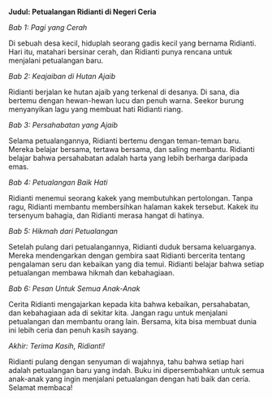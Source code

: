 **Judul: Petualangan Ridianti di Negeri Ceria**

*Bab 1: Pagi yang Cerah*

Di sebuah desa kecil, hiduplah seorang gadis kecil yang bernama Ridianti. Hari itu, matahari bersinar cerah, dan Ridianti punya rencana untuk menjalani petualangan baru.

*Bab 2: Keajaiban di Hutan Ajaib*

Ridianti berjalan ke hutan ajaib yang terkenal di desanya. Di sana, dia bertemu dengan hewan-hewan lucu dan penuh warna. Seekor burung menyanyikan lagu yang membuat hati Ridianti riang.

*Bab 3: Persahabatan yang Ajaib*

Selama petualangannya, Ridianti bertemu dengan teman-teman baru. Mereka belajar bersama, tertawa bersama, dan saling membantu. Ridianti belajar bahwa persahabatan adalah harta yang lebih berharga daripada emas.

*Bab 4: Petualangan Baik Hati*

Ridianti menemui seorang kakek yang membutuhkan pertolongan. Tanpa ragu, Ridianti membantu membersihkan halaman kakek tersebut. Kakek itu tersenyum bahagia, dan Ridianti merasa hangat di hatinya.

*Bab 5: Hikmah dari Petualangan*

Setelah pulang dari petualangannya, Ridianti duduk bersama keluarganya. Mereka mendengarkan dengan gembira saat Ridianti bercerita tentang pengalaman seru dan kebaikan yang dia temui. Ridianti belajar bahwa setiap petualangan membawa hikmah dan kebahagiaan.

*Bab 6: Pesan Untuk Semua Anak-Anak*

Cerita Ridianti mengajarkan kepada kita bahwa kebaikan, persahabatan, dan kebahagiaan ada di sekitar kita. Jangan ragu untuk menjalani petualangan dan membantu orang lain. Bersama, kita bisa membuat dunia ini lebih ceria dan penuh kasih sayang.

*Akhir: Terima Kasih, Ridianti!*

Ridianti pulang dengan senyuman di wajahnya, tahu bahwa setiap hari adalah petualangan baru yang indah. Buku ini dipersembahkan untuk semua anak-anak yang ingin menjalani petualangan dengan hati baik dan ceria. Selamat membaca!
